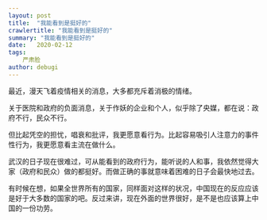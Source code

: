 ```yaml
---
layout: post
title:  "我能看到是挺好的"
crawlertitle: "我能看到是挺好的"
summary: "我能看到是挺好的"
date:   2020-02-12
tags: 
    严肃脸
author: debugi
---
```


最近，漫天飞着疫情相关的消息，大多都充斥着消极的情绪。

关于医院和政府的负面消息，关于作妖的企业和个人，似乎除了央媒，都在说：政府不行，民众不行。

但比起凭空的担忧，唱衰和批评，我更愿意看行为。比起容易吸引人注意力的事件性行为，我更愿意看主流在做什么。

武汉的日子现在很难过，可从能看到的政府行为，能听说的人和事，我依然觉得大家（政府和民众）做的都挺好。而做正确的事就意味着困难的日子会最快地过去。  

有时候在想，如果全世界所有的国家，同样面对这样的状况，中国现在的反应应该是好于大多数的国家的吧。反过来讲，现在外面的世界很好，是不是也应该算上中国的一份功劳。  
















